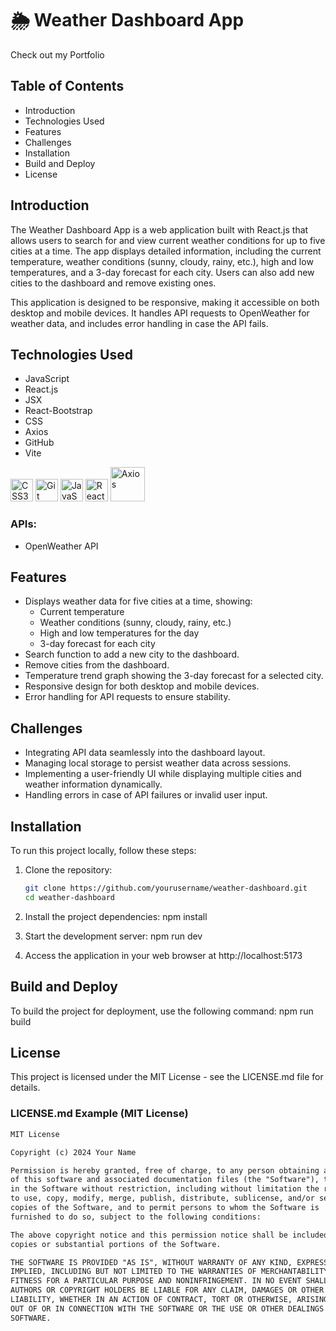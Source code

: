 # 🌦️ Weather Dashboard App

Check out my Portfolio

## Table of Contents
- Introduction
- Technologies Used
- Features
- Challenges
- Installation
- Build and Deploy
- License

## Introduction
The Weather Dashboard App is a web application built with React.js that allows users to search for and view current weather conditions for up to five cities at a time. The app displays detailed information, including the current temperature, weather conditions (sunny, cloudy, rainy, etc.), high and low temperatures, and a 3-day forecast for each city. Users can also add new cities to the dashboard and remove existing ones.

This application is designed to be responsive, making it accessible on both desktop and mobile devices. It handles API requests to OpenWeather for weather data, and includes error handling in case the API fails.

## Technologies Used
- JavaScript
- React.js
- JSX
- React-Bootstrap
- CSS
- Axios
- GitHub
- Vite

<p align="left">
  <a href="https://www.w3.org/TR/CSS/#css" target="_blank" rel="noreferrer"><img src="https://raw.githubusercontent.com/danielcranney/readme-generator/main/public/icons/skills/css3-colored.svg" width="36" height="36" alt="CSS3" /></a>
  <a href="https://git-scm.com/" target="_blank" rel="noreferrer"><img src="https://raw.githubusercontent.com/danielcranney/readme-generator/main/public/icons/skills/git-colored.svg" width="36" height="36" alt="Git" /></a>
  <a href="https://developer.mozilla.org/en-US/docs/Web/JavaScript" target="_blank" rel="noreferrer"><img src="https://raw.githubusercontent.com/danielcranney/readme-generator/main/public/icons/skills/javascript-colored.svg" width="36" height="36" alt="JavaScript" /></a>
  <a href="https://reactjs.org/" target="_blank" rel="noreferrer"><img src="https://raw.githubusercontent.com/danielcranney/readme-generator/main/public/icons/skills/react-colored.svg" width="36" height="36" alt="React" /></a>
  <a href="https://axios-http.com/docs/intro"> <img src="https://axios-http.com/assets/logo.svg" alt="Axios" width="55" height="55"/></a>
</p>

### APIs:
- OpenWeather API

## Features
- Displays weather data for five cities at a time, showing:
  - Current temperature
  - Weather conditions (sunny, cloudy, rainy, etc.)
  - High and low temperatures for the day
  - 3-day forecast for each city
- Search function to add a new city to the dashboard.
- Remove cities from the dashboard.
- Temperature trend graph showing the 3-day forecast for a selected city.
- Responsive design for both desktop and mobile devices.
- Error handling for API requests to ensure stability.

## Challenges
- Integrating API data seamlessly into the dashboard layout.
- Managing local storage to persist weather data across sessions.
- Implementing a user-friendly UI while displaying multiple cities and weather information dynamically.
- Handling errors in case of API failures or invalid user input.

## Installation
To run this project locally, follow these steps:

1. Clone the repository:
   ```bash
   git clone https://github.com/yourusername/weather-dashboard.git
   cd weather-dashboard

2. Install the project dependencies:
   npm install

3. Start the development server:
   npm run dev

4. Access the application in your web browser at http://localhost:5173

## Build and Deploy
To build the project for deployment, use the following command:
npm run build

## License
This project is licensed under the MIT License - see the LICENSE.md file for details.


### LICENSE.md Example (MIT License)

```markdown
MIT License

Copyright (c) 2024 Your Name

Permission is hereby granted, free of charge, to any person obtaining a copy
of this software and associated documentation files (the "Software"), to deal
in the Software without restriction, including without limitation the rights
to use, copy, modify, merge, publish, distribute, sublicense, and/or sell
copies of the Software, and to permit persons to whom the Software is
furnished to do so, subject to the following conditions:

The above copyright notice and this permission notice shall be included in all
copies or substantial portions of the Software.

THE SOFTWARE IS PROVIDED "AS IS", WITHOUT WARRANTY OF ANY KIND, EXPRESS OR
IMPLIED, INCLUDING BUT NOT LIMITED TO THE WARRANTIES OF MERCHANTABILITY,
FITNESS FOR A PARTICULAR PURPOSE AND NONINFRINGEMENT. IN NO EVENT SHALL THE
AUTHORS OR COPYRIGHT HOLDERS BE LIABLE FOR ANY CLAIM, DAMAGES OR OTHER
LIABILITY, WHETHER IN AN ACTION OF CONTRACT, TORT OR OTHERWISE, ARISING FROM,
OUT OF OR IN CONNECTION WITH THE SOFTWARE OR THE USE OR OTHER DEALINGS IN THE
SOFTWARE.



